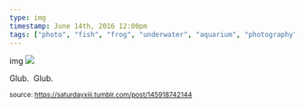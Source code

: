 ```yaml
---
type: img
timestamp: June 14th, 2016 12:00pm
tags: ["photo", "fish", "frog", "underwater", "aquarium", "photography"]
---
```

img
<img src="https://saturdayxiii.github.io/media/145918742144.jpg"/>

Glub.  Glub.
 
      
      
      
      
      
  
<small>source: https://saturdayxiii.tumblr.com/post/145918742144</small>